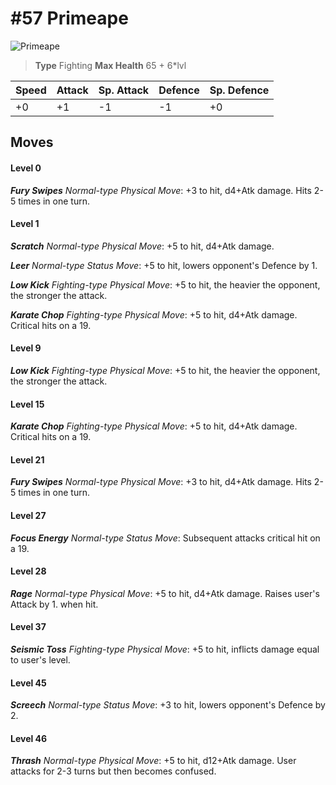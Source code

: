 # #57 Primeape


![Primeape](https://img.pokemondb.net/sprites/home/normal/1x/primeape.png)

> **Type** Fighting
> **Max Health** 65 + 6\*lvl

| Speed | Attack | Sp. Attack | Defence | Sp. Defence |
| ----- | ------ | ---------- | ------- | ----------- |
| +0 | +1 | -1 | -1 | +0 |

## Moves
#### Level 0

***Fury Swipes** Normal-type Physical Move*: +3 to hit, d4+Atk damage. Hits 2-5 times in one turn.
#### Level 1

***Scratch** Normal-type Physical Move*: +5 to hit, d4+Atk damage. 

***Leer** Normal-type Status Move*: +5 to hit, lowers opponent's Defence by 1.

***Low Kick** Fighting-type Physical Move*: +5 to hit, the heavier the opponent, the stronger the attack.

***Karate Chop** Fighting-type Physical Move*: +5 to hit, d4+Atk damage. Critical hits on a 19.
#### Level 9

***Low Kick** Fighting-type Physical Move*: +5 to hit, the heavier the opponent, the stronger the attack.
#### Level 15

***Karate Chop** Fighting-type Physical Move*: +5 to hit, d4+Atk damage. Critical hits on a 19.
#### Level 21

***Fury Swipes** Normal-type Physical Move*: +3 to hit, d4+Atk damage. Hits 2-5 times in one turn.
#### Level 27

***Focus Energy** Normal-type Status Move*: Subsequent attacks critical hit on a 19.
#### Level 28

***Rage** Normal-type Physical Move*: +5 to hit, d4+Atk damage. Raises user's Attack by 1. when hit.
#### Level 37

***Seismic Toss** Fighting-type Physical Move*: +5 to hit, inflicts damage equal to user's level.
#### Level 45

***Screech** Normal-type Status Move*: +3 to hit, lowers opponent's Defence by 2.
#### Level 46

***Thrash** Normal-type Physical Move*: +5 to hit, d12+Atk damage. User attacks for 2-3 turns but then becomes confused.

